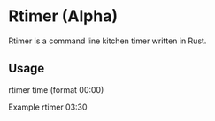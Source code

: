 # Rtimer (Alpha) 
Rtimer is a command line kitchen timer written in Rust.

## Usage

rtimer time (format 00:00)

Example
rtimer 03:30
